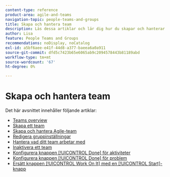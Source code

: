 ```yaml
---
content-type: reference
product-area: agile-and-teams
navigation-topic: people-teams-and-groups
title: Skapa och hantera team
description: Läs dessa artiklar och lär dig hur du skapar och hanterar team i Adobe Workfront.
author: Lisa
feature: People Teams and Groups
recommendations: noDisplay, noCatalog
exl-id: a5bf6aee-e41f-44d8-a377-baeea6a0a911
source-git-commit: dfd5c7423b65e6065ab9c2094578443b81189abd
workflow-type: tm+mt
source-wordcount: '67'
ht-degree: 0%

---
```


# Skapa och hantera team

Det här avsnittet innehåller följande artiklar:

* [Teams overview](../../people-teams-and-groups/create-and-manage-teams/teams-overview.md)
* [Skapa ett team](../../people-teams-and-groups/create-and-manage-teams/create-a-team.md)
* [Skapa och hantera Agile-team](../../people-teams-and-groups/create-and-manage-teams/create-and-manage-agile-teams.md)
* [Redigera gruppinställningar](../../people-teams-and-groups/create-and-manage-teams/edit-team-settings.md)
* [Hantera vad ditt team arbetar med](../../people-teams-and-groups/create-and-manage-teams/manage-what-your-team-is-working-on.md)
* [Inaktivera ett team](../../people-teams-and-groups/create-and-manage-teams/deactivate-a-team.md)
* [Konfigurera knappen [!UICONTROL Done] för aktiviteter](../../people-teams-and-groups/create-and-manage-teams/configure-the-done-button-for-tasks.md)
* [Konfigurera knappen [!UICONTROL Done] för problem](../../people-teams-and-groups/create-and-manage-teams/configure-the-done-button-for-issues.md)
* [Ersätt knappen [!UICONTROL Work On It] med en [!UICONTROL Start]-knapp](../../people-teams-and-groups/create-and-manage-teams/work-on-it-button-to-start-button.md)

